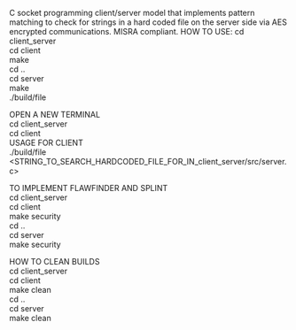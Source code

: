 C socket programming client/server model that implements pattern matching to check for strings in a hard coded file on the server side via AES encrypted communications. MISRA compliant.
HOW TO USE:
cd client_server  
cd client  
make  
cd ..  
cd server  
make  
./build/file  

OPEN A NEW TERMINAL  
cd client_server  
cd client  
USAGE FOR CLIENT  
./build/file <STRING_TO_SEARCH_HARDCODED_FILE_FOR_IN_client_server/src/server.c>  

TO IMPLEMENT FLAWFINDER AND SPLINT  
cd client_server  
cd client  
make security  
cd ..  
cd server  
make security  

HOW TO CLEAN BUILDS  
cd client_server  
cd client  
make clean  
cd ..  
cd server  
make clean  
